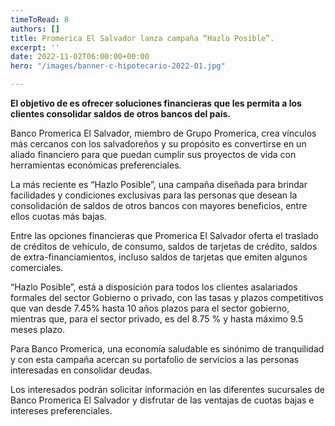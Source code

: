 ```yaml
---
timeToRead: 8
authors: []
title: Promerica El Salvador lanza campaña “Hazlo Posible”.
excerpt: ''
date: 2022-11-02T06:00:00+00:00
hero: "/images/banner-c-hipotecario-2022-01.jpg"

---
```

**El objetivo de es ofrecer soluciones financieras que les permita a los clientes consolidar saldos de otros bancos del país.**

Banco Promerica El Salvador, miembro de Grupo Promerica, crea vínculos más cercanos con los salvadoreños y su propósito es convertirse en un aliado financiero para que puedan cumplir sus proyectos de vida con herramientas económicas preferenciales.

La más reciente es “Hazlo Posible”, una campaña diseñada para brindar facilidades y condiciones exclusivas para las personas que desean la consolidación de saldos de otros bancos con mayores beneficios, entre ellos cuotas más bajas.

Entre las opciones financieras que Promerica El Salvador oferta el traslado de créditos de vehículo, de consumo, saldos de tarjetas de crédito, saldos de extra-financiamientos, incluso saldos de tarjetas que emiten algunos comerciales.

“Hazlo Posible”, está a disposición para todos los clientes asalariados formales del sector Gobierno o privado, con las tasas y plazos competitivos que van desde 7.45% hasta 10 años plazos para el sector gobierno, mientras que, para el sector privado, es del 8.75 % y hasta máximo 9.5 meses plazo.

Para Banco Promerica, una economía saludable es sinónimo de tranquilidad y con esta campaña acercan su portafolio de servicios a las personas interesadas en consolidar deudas.

Los interesados podrán solicitar información en las diferentes sucursales de Banco Promerica El Salvador y disfrutar de las ventajas de cuotas bajas e intereses preferenciales.